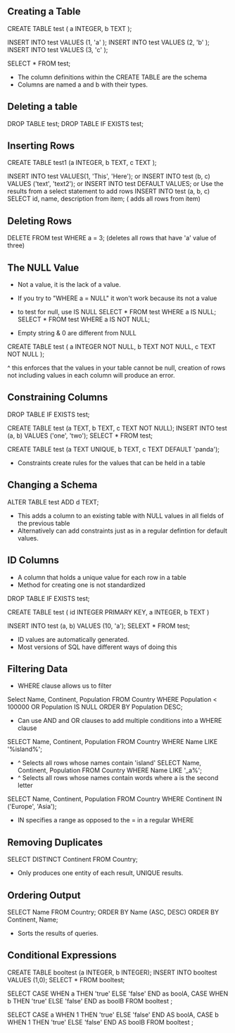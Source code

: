 ## Creating a Table

CREATE TABLE test (
    a INTEGER,
    b TEXT
);

INSERT INTO test VALUES (1, 'a' );
INSERT INTO test VALUES (2, 'b' );
INSERT INTO test VALUES (3, 'c' );

SELECT * FROM test;

- The column definitions within the CREATE TABLE are the schema
- Columns are named a and b with their types.

## Deleting a table
DROP TABLE test;
DROP TABLE IF EXISTS test;

## Inserting Rows
CREATE TABLE test1 (a INTEGER, b TEXT, c TEXT );

INSERT INTO test VALUES(1, 'This', 'Here');
or
INSERT INTO test (b, c) VALUES ('text', 'text2');
or
INSERT INTO test DEFAULT VALUES;
or
Use the results from a select statement to add rows
INSERT INTO test (a, b, c) SELECT id, name, description from item; ( adds all rows from item)

## Deleting Rows
DELETE FROM test WHERE a = 3;
(deletes all rows that have 'a' value of three)

## The NULL Value
- Not a value, it is the lack of a value. 
- If you try to "WHERE a = NULL" it won't work because its not a value
- to test for null, use IS NULL
SELECT * FROM test WHERE a IS NULL;
SELECT * FROM test WHERE a IS NOT NULL;

- Empty string & 0 are different from NULL

CREATE TABLE test (
    a INTEGER NOT NULL,
    b TEXT NOT NULL,
    c TEXT NOT NULL
);

^ this enforces that the values in your table cannot be null, creation of rows not including values in each column will produce an error.

## Constraining Columns

DROP TABLE IF EXISTS test;

CREATE TABLE test (a TEXT, b TEXT, c TEXT NOT NULL);
INSERT INTO test (a, b) VALUES ('one', 'two');
SELECT * FROM test;

CREATE TABLE test (a TEXT UNIQUE, b TEXT, c TEXT DEFAULT 'panda');

- Constraints create rules for the values that can be held in a table

## Changing a Schema

ALTER TABLE test ADD d TEXT;
- This adds a column to an existing table with NULL values in all fields of the previous table
- Alternatively can add constraints just as in a regular defintion for default values.


## ID Columns
- A column that holds a unique value for each row in a table
- Method for creating one is not standardized

DROP TABLE IF EXISTS test;

CREATE TABLE test (
    id INTEGER PRIMARY KEY,
    a INTEGER,
    b TEXT
)

INSERT INTO test (a, b) VALUES (10, 'a');
SELEXT * FROM test;

- ID values are automatically generated.
- Most versions of SQL have different ways of doing this

## Filtering Data
- WHERE clause allows us to filter

Select Name, Continent, Population FROM Country WHERE Population < 100000 OR Population IS NULL ORDER BY Population DESC;

- Can use AND and OR clauses to add multiple conditions into a WHERE clause

SELECT Name, Continent, Population FROM Country WHERE Name LIKE '%island%';
- ^ Selects all rows whose names contain 'island'
SELECT Name, Continent, Population FROM Country WHERE Name LIKE '_a%';
- ^ Selects all rows whose names contain words where a is the second letter

SELECT Name, Continent, Population FROM Country WHERE Continent IN ('Europe', 'Asia');
- IN specifies a range as opposed to the = in a regular WHERE

## Removing Duplicates
SELECT DISTINCT Continent FROM Country; 
- Only produces one entity of each result, UNIQUE results. 

## Ordering Output
SELECT Name FROM Country;
ORDER BY Name (ASC, DESC)
ORDER BY Continent, Name;
- Sorts the results of queries. 

## Conditional Expressions
CREATE TABLE booltest (a INTEGER, b INTEGER);
INSERT INTO booltest VALUES (1,0);
SELECT * FROM booltest;

SELECT 
    CASE WHEN a THEN 'true' ELSE 'false' END as boolA,
    CASE WHEN b THEN 'true' ELSE 'false' END as boolB
    FROM booltest
;

SELECT 
    CASE a WHEN 1 THEN 'true' ELSE 'false' END AS boolA,
    CASE b WHEN 1 THEN 'true' ELSE 'false' END AS boolB
    FROM booltest
;


